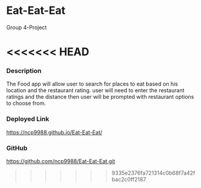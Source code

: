 # Eat-Eat-Eat
Group 4-Project

<<<<<<< HEAD
=======
### Description 
The Food app will allow user to search for places to eat based on his location and the restaurant rating.
user will need to enter the restaurant ratings and the distance then user will be prompted with restaurant options to choose from.

### Deployed Link 
https://ncp9988.github.io/Eat-Eat-Eat/

### GitHub
https://github.com/ncp9988/Eat-Eat-Eat.git
>>>>>>> 9335e2376fa721314c0b68f7a42fbac2c0ff2187

